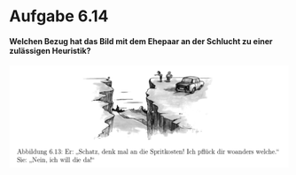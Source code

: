# Aufgabe 6.14

#### Welchen Bezug hat das Bild mit dem Ehepaar an der Schlucht zu einer zulässigen Heuristik?
![Ehepaar an Schlucht](../../images/abbildung_6_13.png)